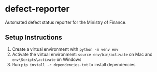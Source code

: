 # defect-reporter
Automated defect status reporter for the Ministry of Finance.
## Setup Instructions
1. Create a virtual environment with ```python -m venv env```
2. Activate the virtual environment: ```source env/bin/activate``` on Mac and ```env\Scripts\activate``` on Windows
3. Run ```pip install -r dependencies.txt``` to install dependencies
